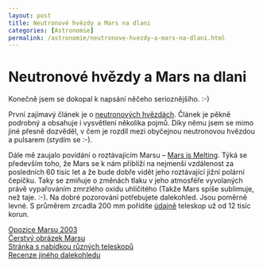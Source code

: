 ```yaml
---
layout: post
title: Neutronové hvězdy a Mars na dlani
categories: [Astronomie]
permalink: /astronomie/neutronove-hvezdy-a-mars-na-dlani.html
---
```

# Neutronové hvězdy a Mars na dlani

Konečně jsem se dokopal k napsání něčeho serioznějšího. :-)

První zajímavý článek je o [neutronových hvězdách](http://www.aldebaran.cz/bulletin/2003_31_neu.html). Článek je pěkně podrobný a obsahuje i vysvětlení několika pojmů. Díky němu jsem se mimo jiné přesně dozvěděl, v čem je rozdíl mezi obyčejnou neutronovou hvězdou a pulsarem (stydím se :-).

Dále mě zaujalo povídání o roztávajícím Marsu – [Mars is Melting](http://science.nasa.gov/headlines/y2003/07aug_southpole.htm). Týká se především toho, že Mars se k nám přiblíží na nejmenší vzdálenost za posledních 60 tisíc let a že bude dobře vidět jeho roztávající jižní polární čepičku. Taky se zmiňuje o změnách tlaku v jeho atmosféře vyvolaných právě vypařováním zmrzlého oxidu uhličitého (Takže Mars spíše sublimuje, než taje. :-). Na dobré pozorování potřebujete dalekohled. Jsou poměrně levné. S průměrem zrcadla 200 mm pořídíte [údajně](http://www.astro.cz/cz/news/show.php?id=1015) teleskop už od 12 tisíc korun.

[Opozice Marsu 2003](http://www.astro.cz/cz/news/show.php?id=1016)  
[Čerstvý obrázek Marsu](http://science.nasa.gov/headlines/y2003/images/southpole/Williamson1_lab.jpg)  
[Stránka s nabídkou různých teleskopů](http://www.celestron.com/telescopes.htm)  
[Recenze jiného dalekohledu](http://www.astro.cz/cz/news/show.php?id=1025)

